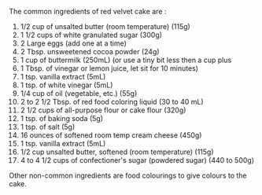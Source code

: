 The common ingredients of red velvet cake are :

 1)    1/2 cup of unsalted butter (room temperature) (115g)
 2)    1 1/2 cups of white granulated sugar (300g)
 3)    2 Large eggs (add one at a time)
 4)    2 Tbsp. unsweetened cocoa powder (24g)
 5)    1 cup of buttermilk (250mL) (or use a tiny bit less then a cup plus
 6)    1 Tbsp. of vinegar or lemon juice, let sit for 10 minutes)
 7)    1 tsp. vanilla extract (5mL)
 8)    1 tsp. of white vinegar (5mL)
 9)    1/4 cup of oil (vegetable, etc.) (55g)
 10)   2 to 2 1/2 Tbsp. of red food coloring liquid (30 to 40 mL)
 11)   2 1/2 cups of all-purpose flour or cake flour (320g)
 12)   1 tsp. of baking soda (5g)
 13)   1 tsp. of salt (5g)
 14)   16 ounces of softened room temp cream cheese (450g)
 15)   1 tsp. vanilla extract (5mL)
 16)   1/2 cup unsalted butter, softened (room temperature) (115g)
 17)   4 to 4 1/2 cups of confectioner's sugar (powdered sugar) (440 to 500g)

Other non-common ingredients are food colourings to give colours to the cake.